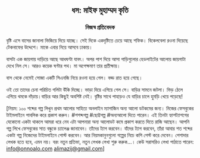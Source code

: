 <div align=center><h2 align=center>ধস: মাইফ মুহাম্মদ কৃতি</h4><h3 align=center>নিজস্ব প্রতিবেদক</h3>
</div>

বৃষ্টি এসে বাসের জানালা ভিজিয়ে দিয়ে যাচ্ছে। সেই দিকে একদৃষ্টিতে চেয়ে আছে শফিক। বিকেলবেলা রওনা দিয়েছে টেকনাফের উদ্দেশে। মাকে এবার নিয়ে আসবে ঢাকায়।

বাসটা এক জায়গায় দাড়িয়ে আছে আধঘণ্টা যাবৎ। অপর পাশ দিয়ে আসা গাড়িগুলোর হেডলাইটের আলোয় জায়গাটা দেখে নিল সে। আরও কয়েক ঘণ্টার পথ। মা অপেক্ষমাণ তার প্রতীক্ষায়।

বাস থেকে নেমেই সোজা একটি সিএনজি নিয়ে রওনা হয়ে গেল। বড্ড রাত হয়ে গেছে।

ওই তো তাদের চেনা পরিচিত গলিটা উঁকি দিচ্ছে। ভাড়া দিয়ে এগিয়ে গেল সে। বাড়ির সামনে জটলা। ভিড় ঠেলে এগিয়ে থমকে দাঁড়ায়।বাড়ির আর কিছুই অবশিষ্ট নেই। বৃষ্টির সাথে পাহাড়ও যে বাড়ির চালে হুমড়ি খেয়ে পড়েছে!

[নিয়ম: ১০০ শব্দের গল্প লিখুন প্রথম আলোর সাহিত্য অনলাইন ম্যাগাজিন অন্য আলো ডটকমের জন্য। নিজের ফেসবুকের টাইমলাইনে পাবলিক করে প্রকাশ করুন। #শশব্দগল্প #ছোট্টগল্প #অন্যআলো দিতে পারেন। এই তিনটা হ্যাশট্যাশগের যেকোনো একটা থাকলে আমরা ধরে নেব এটা আপনারা অন্য আলোডট কমে প্রকাশ করতে দিতে রাজি আছেন। আপনি গল্প লিখে ফেসবুকের সাত বন্ধুকে চ্যালেঞ্জ জানাবেন। তাঁদের ট্যাগ করবেন। যাঁদের ট্যাগ করবেন, তাঁরা আবার শত শব্দের একটা গল্প নিজেদের টাইমলাইনে পোস্ট করবেন। আর নিয়মকানুনগুলো গল্পের নিচে কপি পেস্ট করে দেবেন। পেশাদার লেখক হতে হবে, এমন নয়। বরং নতুন প্রতিভা, নতুন লেখক লেখা শুরু করুক...। কেউ সরাসরিও লেখা পাঠাতে পারেন: info@onnoalo.com alimazij@gmail.com]

